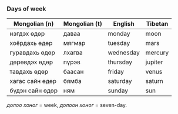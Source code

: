 ### Days of week 

| Mongolian (n) | Mongolian (t) | English | Tibetan |
| --- | --- | --- | --- |
| нэгдэх өдөр | даваа | monday | moon |
| хоёрдахь өдөр | мягмар | tuesday | mars |
| гуравдахь өдөр | лхагва | wednesday | mercury |
| дөрөвдэх өдөр | пүрэв | thursday | jupiter |
| тавдахь өдөр | баасан | friday | venus |
| хагас сайн өдөр | бямба | saturday | saturn |
| бүдэн сайн өдөр | ням | sunday | sun |

<em>долоо хоног</em> = week, <em>долоон хоног</em> = seven-day.